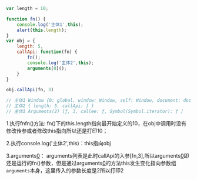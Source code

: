 ```js
var length = 10;

function fn() { 
    console.log('主体1',this);
    alert(this.length); 
}
var obj = {
    length: 5,
    callApi: function(fn) {
        fn();
        console.log('主体2',this);
        arguments[0]();
    }
}

obj.callApi(fn, 3)

// 主体1 Window {0: global, window: Window, self: Window, document: document, name: '', location: Location, …}
// 主体2 { length: 5, callApi: ƒ }
// 主体1 Arguments(2) [ƒ, 3, callee: ƒ, Symbol(Symbol.iterator): ƒ ]
```
1.执行fnfn()方法: fn()下的this.length指向最开始定义的10，在obj中调用时没有修改传参或者修改this指向所以还是打印10；

2.执行console.log('主体2',this)：this指向obj

3.arguments[0]()： arguments列表是此时callApi的入参[fn,3],所以arguments[0]()即还是运行的fn()参数，但是通过arguments[0]()的方法this发生变化指向参数组`arguments`本身，这里传入的参数长度是2所以打印2